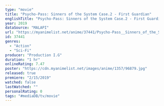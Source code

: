 ```yaml
---
type: "movie"
title: "Psycho-Pass: Sinners of the System Case.2 - First Guardian"
englishTitle: "Psycho-Pass: Sinners of the System Case.2 - First Guardian"
year: 2019
dataSource: "MALAPI"
url: "https://myanimelist.net/anime/37441/Psycho-Pass__Sinners_of_the_System_Case2_-_First_Guardian"
id: 37441
genres: 
  - "Action"
  - "Sci-Fi"
producer: "Production I.G"
duration: "1 hr"
onlineRating: 7.47
poster: "https://cdn.myanimelist.net/images/anime/1357/96879.jpg"
released: true
premiere: "2/15/2019"
watched: false
lastWatched: ""
personalRating: 0
tags: "#mediaDB/tv/movie"
---
```

